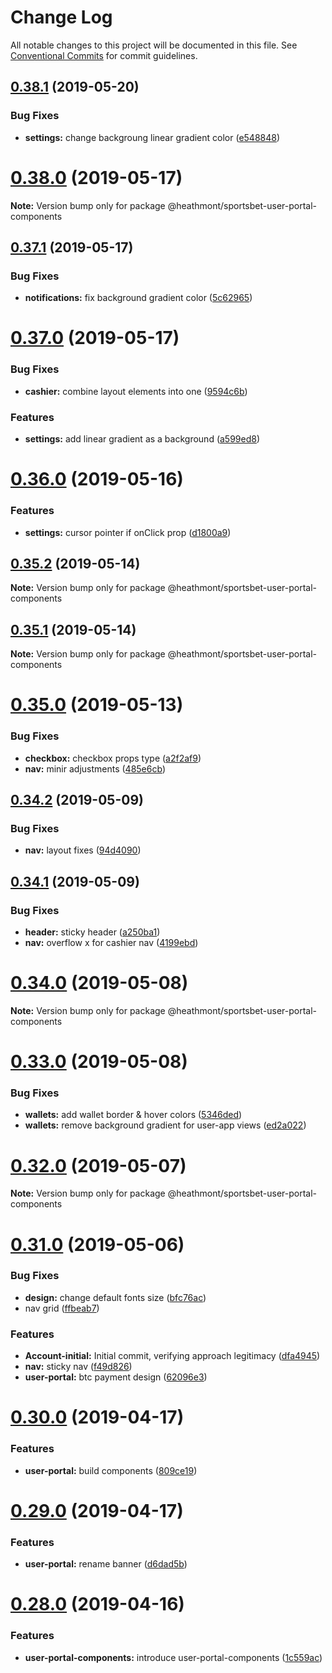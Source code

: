 # Change Log

All notable changes to this project will be documented in this file.
See [Conventional Commits](https://conventionalcommits.org) for commit guidelines.

## [0.38.1](https://github.com/coingaming/sportsbet-design/compare/v0.38.0...v0.38.1) (2019-05-20)


### Bug Fixes

* **settings:** change backgroung linear gradient color ([e548848](https://github.com/coingaming/sportsbet-design/commit/e548848))





# [0.38.0](https://github.com/coingaming/sportsbet-design/compare/v0.37.1...v0.38.0) (2019-05-17)

**Note:** Version bump only for package @heathmont/sportsbet-user-portal-components





## [0.37.1](https://github.com/coingaming/sportsbet-design/compare/v0.37.0...v0.37.1) (2019-05-17)


### Bug Fixes

* **notifications:** fix background gradient color ([5c62965](https://github.com/coingaming/sportsbet-design/commit/5c62965))





# [0.37.0](https://github.com/coingaming/sportsbet-design/compare/v0.36.0...v0.37.0) (2019-05-17)


### Bug Fixes

* **cashier:** combine layout elements into one ([9594c6b](https://github.com/coingaming/sportsbet-design/commit/9594c6b))


### Features

* **settings:** add linear gradient as a background ([a599ed8](https://github.com/coingaming/sportsbet-design/commit/a599ed8))





# [0.36.0](https://github.com/coingaming/sportsbet-design/compare/v0.35.2...v0.36.0) (2019-05-16)


### Features

* **settings:** cursor pointer if onClick prop ([d1800a9](https://github.com/coingaming/sportsbet-design/commit/d1800a9))





## [0.35.2](https://github.com/coingaming/sportsbet-design/compare/v0.35.1...v0.35.2) (2019-05-14)

**Note:** Version bump only for package @heathmont/sportsbet-user-portal-components





## [0.35.1](https://github.com/coingaming/sportsbet-design/compare/v0.35.0...v0.35.1) (2019-05-14)

**Note:** Version bump only for package @heathmont/sportsbet-user-portal-components





# [0.35.0](https://github.com/coingaming/sportsbet-design/compare/v0.34.2...v0.35.0) (2019-05-13)


### Bug Fixes

* **checkbox:** checkbox props type ([a2f2af9](https://github.com/coingaming/sportsbet-design/commit/a2f2af9))
* **nav:** minir adjustments ([485e6cb](https://github.com/coingaming/sportsbet-design/commit/485e6cb))





## [0.34.2](https://github.com/coingaming/sportsbet-design/compare/v0.34.1...v0.34.2) (2019-05-09)


### Bug Fixes

* **nav:** layout fixes ([94d4090](https://github.com/coingaming/sportsbet-design/commit/94d4090))





## [0.34.1](https://github.com/coingaming/sportsbet-design/compare/v0.34.0...v0.34.1) (2019-05-09)


### Bug Fixes

* **header:** sticky header ([a250ba1](https://github.com/coingaming/sportsbet-design/commit/a250ba1))
* **nav:** overflow x for cashier nav ([4199ebd](https://github.com/coingaming/sportsbet-design/commit/4199ebd))





# [0.34.0](https://github.com/coingaming/sportsbet-design/compare/v0.33.0...v0.34.0) (2019-05-08)

**Note:** Version bump only for package @heathmont/sportsbet-user-portal-components





# [0.33.0](https://github.com/coingaming/sportsbet-design/compare/v0.32.0...v0.33.0) (2019-05-08)


### Bug Fixes

* **wallets:** add wallet border & hover colors ([5346ded](https://github.com/coingaming/sportsbet-design/commit/5346ded))
* **wallets:** remove background gradient for user-app views ([ed2a022](https://github.com/coingaming/sportsbet-design/commit/ed2a022))





# [0.32.0](https://github.com/coingaming/sportsbet-design/compare/v0.31.0...v0.32.0) (2019-05-07)

**Note:** Version bump only for package @heathmont/sportsbet-user-portal-components





# [0.31.0](https://github.com/coingaming/sportsbet-design/compare/v0.30.0...v0.31.0) (2019-05-06)


### Bug Fixes

* **design:** change default fonts size ([bfc76ac](https://github.com/coingaming/sportsbet-design/commit/bfc76ac))
* nav grid ([ffbeab7](https://github.com/coingaming/sportsbet-design/commit/ffbeab7))


### Features

* **Account-initial:** Initial commit, verifying approach legitimacy ([dfa4945](https://github.com/coingaming/sportsbet-design/commit/dfa4945))
* **nav:** sticky nav ([f49d826](https://github.com/coingaming/sportsbet-design/commit/f49d826))
* **user-portal:** btc payment design ([62096e3](https://github.com/coingaming/sportsbet-design/commit/62096e3))





# [0.30.0](https://github.com/coingaming/sportsbet-design/compare/v0.29.0...v0.30.0) (2019-04-17)


### Features

* **user-portal:** build components ([809ce19](https://github.com/coingaming/sportsbet-design/commit/809ce19))





# [0.29.0](https://github.com/coingaming/sportsbet-design/compare/v0.28.1...v0.29.0) (2019-04-17)


### Features

* **user-portal:** rename banner ([d6dad5b](https://github.com/coingaming/sportsbet-design/commit/d6dad5b))





# [0.28.0](https://github.com/coingaming/sportsbet-design/compare/v0.27.0...v0.28.0) (2019-04-16)


### Features

* **user-portal-components:** introduce user-portal-components ([1c559ac](https://github.com/coingaming/sportsbet-design/commit/1c559ac))
